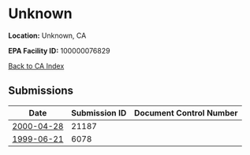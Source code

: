 # Unknown

**Location:** Unknown, CA

**EPA Facility ID:** 100000076829

[Back to CA Index](../../index.md)

## Submissions

| Date | Submission ID | Document Control Number |
|------|--------------|-------------------------|
| [2000-04-28](submissions/21187.md) | 21187 |  |
| [1999-06-21](submissions/6078.md) | 6078 |  |
